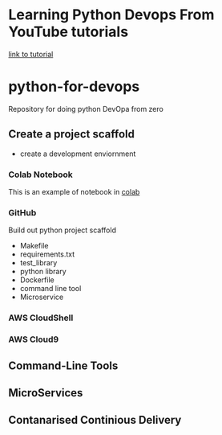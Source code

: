 # Learning Python Devops From YouTube tutorials 

[link to tutorial](https://www.youtube.com/watch?v=kwZNpieUreA&list=PLdfopzFjkPz_6h6WGWRpdXVsB3_7Gx402&index=2)

# python-for-devops
Repository for doing python DevOpa from zero

## Create a project scaffold

* create a development enviornment
### Colab Notebook
This is an example of notebook in [colab](https://colab.research.google.com/drive/1QQuxkAAfA9YcL9IgCyFEnjMo82UAhfEW#scrollTo=jrpVLVkt73wc)
### GitHub
  Build out python project scaffold
  * Makefile
  * requirements.txt
  * test_library
  * python library
  * Dockerfile
  * command line tool
  * Microservice
### AWS CloudShell
### AWS Cloud9
## Command-Line Tools

## MicroServices

## Contanarised Continious Delivery

